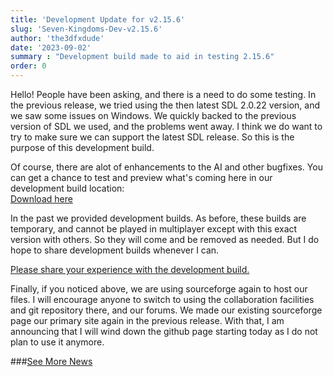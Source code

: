 ```yaml
---
title: 'Development Update for v2.15.6'
slug: 'Seven-Kingdoms-Dev-v2.15.6'
author: 'the3dfxdude'
date: '2023-09-02'
summary : "Development build made to aid in testing 2.15.6"
order: 0
---
```


Hello! People have been asking, and there is a need to do some testing. In the previous release, we tried using the then latest SDL 2.0.22 version, and we saw some issues on Windows. We quickly backed to the previous version of SDL we used, and the problems went away. I think we do want to try to make sure we can support the latest SDL release. So this is the purpose of this development build.

Of course, there are alot of enhancements to the AI and other bugfixes. You can get a chance to test and preview what's coming here in our development build location:</br>
[Download here](https://sourceforge.net/projects/skfans/files/7KAA%20DEV/)

In the past we provided development builds. As before, these builds are temporary, and cannot be played in multiplayer except with this exact version with others. So they will come and be removed as needed. But I do hope to share development builds whenever I can.

[Please share your experience with the development build.](https://7kfans.com/forums/viewtopic.php?f=20&t=1290)

Finally, if you noticed above, we are using sourceforge again to host our files. I will encourage anyone to switch to using the collaboration facilities and git repository there, and our forums. We made our existing sourceforge page our primary site again in the previous release. With that, I am announcing that I will wind down the github page starting today as I do not plan to use it anymore.

###[See More News](/news)
